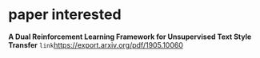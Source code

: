 # paper interested

**A Dual Reinforcement Learning Framework for Unsupervised Text Style Transfer**
`link`https://export.arxiv.org/pdf/1905.10060
